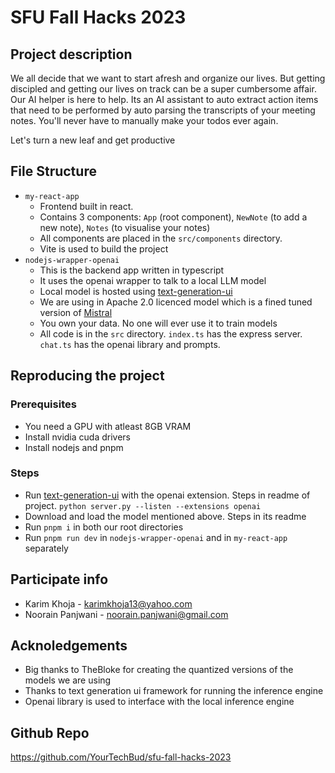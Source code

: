 # SFU Fall Hacks 2023

## Project description

We all decide that we want to start afresh and organize our lives. But getting discipled and getting our lives on track can be a super cumbersome affair. Our AI helper is here to help. Its an AI assistant to auto extract action items that need to be performed by auto parsing the transcripts of your meeting notes. You'll never have to manually make your todos ever again.

Let's turn a new leaf and get productive

## File Structure

- `my-react-app`
  - Frontend built in react.
  - Contains 3 components: `App` (root component), `NewNote` (to add a new note), `Notes` (to visualise your notes)
  - All components are placed in the `src/components` directory.
  - Vite is used to build the project
- `nodejs-wrapper-openai`
  - This is the backend app written in typescript
  - It uses the openai wrapper to talk to a local LLM model
  - Local model is hosted using [text-generation-ui](https://github.com/oobabooga/text-generation-webui)
  - We are using in Apache 2.0 licenced model which is a fined tuned version of [Mistral](https://huggingface.co/TheBloke/dolphin-2.1-mistral-7B-GPTQ)
  - You own your data. No one will ever use it to train models
  - All code is in the `src` directory. `index.ts` has the express server. `chat.ts` has the openai library and prompts.

## Reproducing the project

### Prerequisites
- You need a GPU with atleast 8GB VRAM
- Install nvidia cuda drivers
- Install nodejs and pnpm

### Steps
- Run [text-generation-ui](https://github.com/oobabooga/text-generation-webui) with the openai extension. Steps in readme of project. `python server.py --listen --extensions openai`
- Download and load the model mentioned above. Steps in its readme
- Run `pnpm i` in both our root directories
- Run `pnpm run dev` in `nodejs-wrapper-openai` and in `my-react-app` separately

## Participate info
- Karim Khoja - karimkhoja13@yahoo.com
- Noorain Panjwani - noorain.panjwani@gmail.com

## Acknoledgements
- Big thanks to TheBloke for creating the quantized versions of the models we are using
- Thanks to text generation ui framework for running the inference engine
- Openai library is used to interface with the local inference engine

## Github Repo
https://github.com/YourTechBud/sfu-fall-hacks-2023




